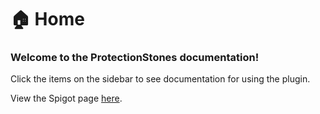 # 🏠 Home

### Welcome to the ProtectionStones documentation!

Click the items on the sidebar to see documentation for using the plugin.

View the Spigot page [here](https://www.spigotmc.org/resources/protectionstones-updated-for-1-13-1-16-wg7.61797/).
